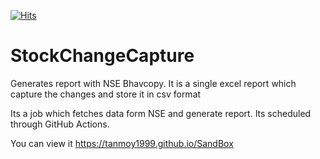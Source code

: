 [![Hits](https://hits.seeyoufarm.com/api/count/incr/badge.svg?url=https%3A%2F%2Fgithub.com%2Ftanmoy1999%2FStockChangeCapture&count_bg=%2379C83D&title_bg=%23555555&icon=&icon_color=%23E7E7E7&title=hits&edge_flat=false)](https://hits.seeyoufarm.com)

# StockChangeCapture
Generates report with NSE Bhavcopy. It is a single excel report which capture the changes and store it in csv format

Its a job which fetches data form NSE and generate report. Its scheduled through GitHub Actions.  

You can view it
https://tanmoy1999.github.io/SandBox
